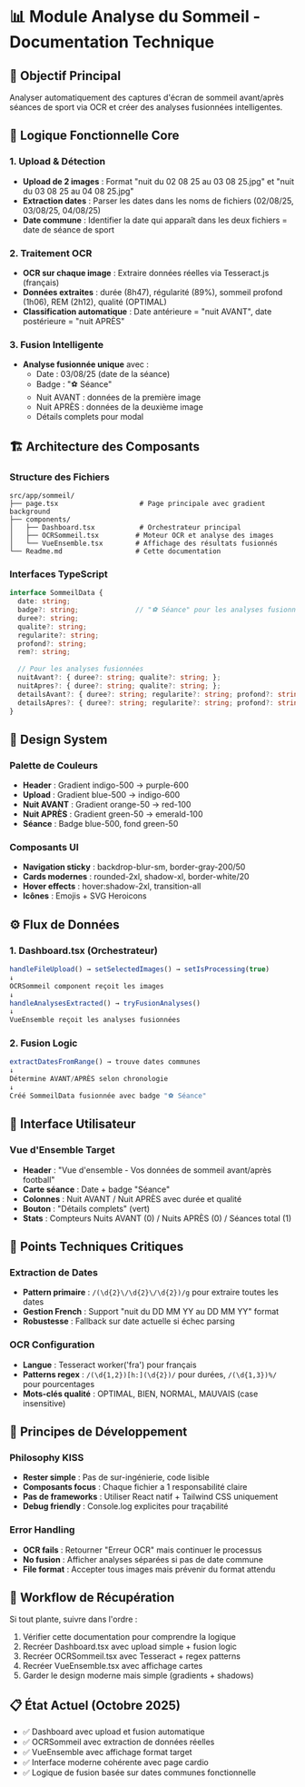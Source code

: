 # 📊 Module Analyse du Sommeil - Documentation Technique

## 🎯 Objectif Principal
Analyser automatiquement des captures d'écran de sommeil avant/après séances de sport via OCR et créer des analyses fusionnées intelligentes.

## 🔄 Logique Fonctionnelle Core

### 1. Upload & Détection
- **Upload de 2 images** : Format "nuit du 02 08 25 au 03 08 25.jpg" et "nuit du 03 08 25 au 04 08 25.jpg"
- **Extraction dates** : Parser les dates dans les noms de fichiers (02/08/25, 03/08/25, 04/08/25)
- **Date commune** : Identifier la date qui apparaît dans les deux fichiers = date de séance de sport

### 2. Traitement OCR
- **OCR sur chaque image** : Extraire données réelles via Tesseract.js (français)
- **Données extraites** : durée (8h47), régularité (89%), sommeil profond (1h06), REM (2h12), qualité (OPTIMAL)
- **Classification automatique** : Date antérieure = "nuit AVANT", date postérieure = "nuit APRÈS"

### 3. Fusion Intelligente
- **Analyse fusionnée unique** avec :
  - Date : 03/08/25 (date de la séance)
  - Badge : "⚽ Séance"
  - Nuit AVANT : données de la première image
  - Nuit APRÈS : données de la deuxième image
  - Détails complets pour modal

## 🏗️ Architecture des Composants

### Structure des Fichiers
```
src/app/sommeil/
├── page.tsx                    # Page principale avec gradient background
├── components/
│   ├── Dashboard.tsx           # Orchestrateur principal
│   ├── OCRSommeil.tsx         # Moteur OCR et analyse des images
│   └── VueEnsemble.tsx        # Affichage des résultats fusionnés
└── Readme.md                  # Cette documentation
```

### Interfaces TypeScript
```typescript
interface SommeilData {
  date: string;
  badge?: string;              // "⚽ Séance" pour les analyses fusionnées
  duree?: string;
  qualite?: string;
  regularite?: string;
  profond?: string;
  rem?: string;
  
  // Pour les analyses fusionnées
  nuitAvant?: { duree?: string; qualite?: string; };
  nuitApres?: { duree?: string; qualite?: string; };
  detailsAvant?: { duree?: string; regularite?: string; profond?: string; rem?: string; };
  detailsApres?: { duree?: string; regularite?: string; profond?: string; rem?: string; };
}
```

## 🎨 Design System

### Palette de Couleurs
- **Header** : Gradient indigo-500 → purple-600
- **Upload** : Gradient blue-500 → indigo-600  
- **Nuit AVANT** : Gradient orange-50 → red-100
- **Nuit APRÈS** : Gradient green-50 → emerald-100
- **Séance** : Badge blue-500, fond green-50

### Composants UI
- **Navigation sticky** : backdrop-blur-sm, border-gray-200/50
- **Cards modernes** : rounded-2xl, shadow-xl, border-white/20
- **Hover effects** : hover:shadow-2xl, transition-all
- **Icônes** : Emojis + SVG Heroicons

## ⚙️ Flux de Données

### 1. Dashboard.tsx (Orchestrateur)
```javascript
handleFileUpload() → setSelectedImages() → setIsProcessing(true)
↓
OCRSommeil component reçoit les images
↓
handleAnalysesExtracted() → tryFusionAnalyses()
↓
VueEnsemble reçoit les analyses fusionnées
```

### 2. Fusion Logic
```javascript
extractDatesFromRange() → trouve dates communes
↓
Détermine AVANT/APRÈS selon chronologie
↓
Créé SommeilData fusionnée avec badge "⚽ Séance"
```

## 📱 Interface Utilisateur

### Vue d'Ensemble Target
- **Header** : "Vue d'ensemble - Vos données de sommeil avant/après football"
- **Carte séance** : Date + badge "Séance" 
- **Colonnes** : Nuit AVANT / Nuit APRÈS avec durée et qualité
- **Bouton** : "Détails complets" (vert)
- **Stats** : Compteurs Nuits AVANT (0) / Nuits APRÈS (0) / Séances total (1)

## 🔧 Points Techniques Critiques

### Extraction de Dates
- **Pattern primaire** : `/(\d{2}\/\d{2}\/\d{2})/g` pour extraire toutes les dates
- **Gestion French** : Support "nuit du DD MM YY au DD MM YY" format
- **Robustesse** : Fallback sur date actuelle si échec parsing

### OCR Configuration  
- **Langue** : Tesseract worker('fra') pour français
- **Patterns regex** : `/(\d{1,2})[h:](\d{2})/` pour durées, `/(\d{1,3})%/` pour pourcentages
- **Mots-clés qualité** : OPTIMAL, BIEN, NORMAL, MAUVAIS (case insensitive)

## 🚨 Principes de Développement

### Philosophy KISS
- **Rester simple** : Pas de sur-ingénierie, code lisible
- **Composants focus** : Chaque fichier a 1 responsabilité claire  
- **Pas de frameworks** : Utiliser React natif + Tailwind CSS uniquement
- **Debug friendly** : Console.log explicites pour traçabilité

### Error Handling
- **OCR fails** : Retourner "Erreur OCR" mais continuer le processus
- **No fusion** : Afficher analyses séparées si pas de date commune
- **File format** : Accepter tous images mais prévenir du format attendu

## 🔄 Workflow de Récupération
Si tout plante, suivre dans l'ordre :
1. Vérifier cette documentation pour comprendre la logique
2. Recréer Dashboard.tsx avec upload simple + fusion logic
3. Recréer OCRSommeil.tsx avec Tesseract + regex patterns  
4. Recréer VueEnsemble.tsx avec affichage cartes
5. Garder le design moderne mais simple (gradients + shadows)

## 📋 État Actuel (Octobre 2025)
- ✅ Dashboard avec upload et fusion automatique
- ✅ OCRSommeil avec extraction de données réelles
- ✅ VueEnsemble avec affichage format target
- ✅ Interface moderne cohérente avec page cardio
- ✅ Logique de fusion basée sur dates communes fonctionnelle 